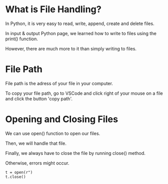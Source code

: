 # What is File Handling?

In Python, it is very easy to read, write, append, create and delete files.

In input & output Python page, we learned how to write to files using the print() function.

However, there are much more to it than simply writing to files.

# File Path

File path is the adress of your file in your computer.

To copy your file path, go to VSCode and click right of your mouse on a file and click the button 'copy path'.

# Opening and Closing Files

We can use open() function to open our files.

Then, we will handle that file.

Finally, we always have to close the file by running close() method.

Otherwise, errors might occur.

```
t = open(r")
t.close()
```
